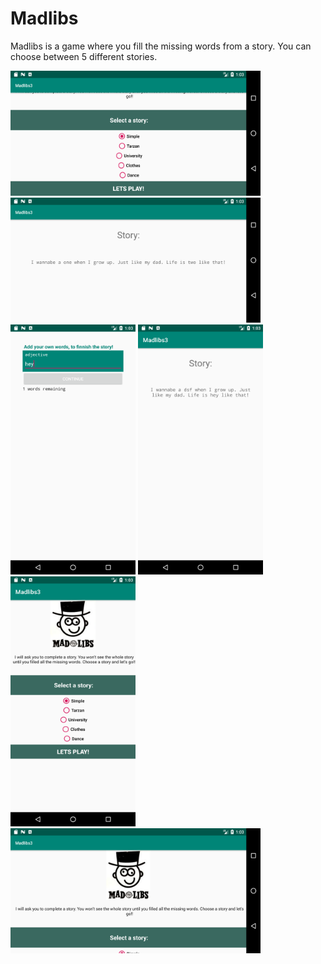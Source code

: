# Madlibs

Madlibs is a game where you fill the missing words from a story.
You can choose between 5 different stories.


<img src="https://github.com/stuiv/Madlibs/blob/master/images/1.png" data-canonical-src="https://github.com/stuiv/Trivia/blob/master/images/Screenshot_1558452055.png"  width="400" height="200" />

<img src="https://github.com/stuiv/Madlibs/blob/master/images/2.png" data-canonical-src="https://github.com/stuiv/Trivia/blob/master/images/Screenshot_1558452055.png"  width="400" height="200" />

<img src="https://github.com/stuiv/Madlibs/blob/master/images/3.png" data-canonical-src="https://github.com/stuiv/Trivia/blob/master/images/Screenshot_1558452055.png"  width="200" height="400" />

<img src="https://github.com/stuiv/Madlibs/blob/master/images/4.png" data-canonical-src="https://github.com/stuiv/Trivia/blob/master/images/Screenshot_1558452055.png"  width="200" height="400" />

<img src="https://github.com/stuiv/Madlibs/blob/master/images/5.png" data-canonical-src="https://github.com/stuiv/Trivia/blob/master/images/Screenshot_1558452055.png"  width="200" height="400" />
<img src="https://github.com/stuiv/Madlibs/blob/master/images/6.png" data-canonical-src="https://github.com/stuiv/Trivia/blob/master/images/Screenshot_1558452055.png"  width="400" height="200" />
